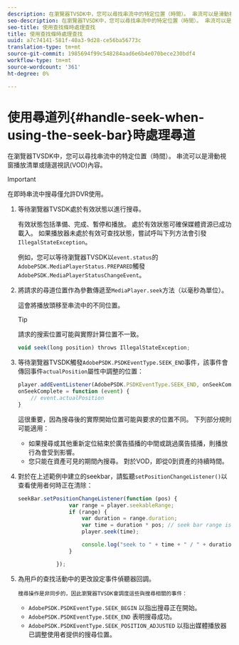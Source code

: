 ```yaml
---
description: 在瀏覽器TVSDK中，您可以尋找串流中的特定位置（時間）。 串流可以是滑動視窗播放清單或隨選視訊(VOD)內容。
seo-description: 在瀏覽器TVSDK中，您可以尋找串流中的特定位置（時間）。 串流可以是滑動視窗播放清單或隨選視訊(VOD)內容。
seo-title: 使用查找條時處理查找
title: 使用查找條時處理查找
uuid: a7c74141-581f-40a3-9d28-ce56ba56773c
translation-type: tm+mt
source-git-commit: 1985694f99c548284aad6e6b4e070bece230bdf4
workflow-type: tm+mt
source-wordcount: '361'
ht-degree: 0%

---
```



# 使用尋道列{#handle-seek-when-using-the-seek-bar}時處理尋道

在瀏覽器TVSDK中，您可以尋找串流中的特定位置（時間）。 串流可以是滑動視窗播放清單或隨選視訊(VOD)內容。

>[!IMPORTANT]
>
>在即時串流中搜尋僅允許DVR使用。

1. 等待瀏覽器TVSDK處於有效狀態以進行搜尋。

   有效狀態包括準備、完成、暫停和播放。 處於有效狀態可確保媒體資源已成功載入。 如果播放器未處於有效可查找狀態，嘗試呼叫下列方法會引發`IllegalStateException`。

   例如，您可以等待瀏覽器TVSDK以`event.status`的`AdobePSDK.MediaPlayerStatus.PREPARED`觸發`AdobePSDK.MediaPlayerStatusChangeEvent`。

1. 將請求的尋道位置作為參數傳遞至`MediaPlayer.seek`方法（以毫秒為單位）。

   這會將播放頭移至串流中的不同位置。

   >[!TIP]
   >
   >請求的搜索位置可能與實際計算位置不一致。

   ```js
   void seek(long position) throws IllegalStateException;
   ```

1. 等待瀏覽器TVSDK觸發`AdobePSDK.PSDKEventType.SEEK_END`事件，該事件會傳回事件`actualPosition`屬性中調整的位置：

   ```js
   player.addEventListener(AdobePSDK.PSDKEventType.SEEK_END, onSeekComplete); 
   onSeekComplete = function (event) {
       // event.actualPosition
   }
   ```

   這很重要，因為搜尋後的實際開始位置可能與要求的位置不同。 下列部分規則可能適用：

   * 如果搜尋或其他重新定位結束於廣告插播的中間或跳過廣告插播，則播放行為會受到影響。
   * 您只能在資產可見的期間內搜尋。 對於VOD，即從0到資產的持續時間。

1. 對於在上述範例中建立的seekbar，請監聽`setPositionChangeListener()`以查看使用者何時正在清除：

   ```js
   seekBar.setPositionChangeListener(function (pos) { 
                   var range = player.seekableRange; 
                   if (range) { 
                       var duration = range.duration; 
                       var time = duration * pos; // seek bar range is [0,1] 
                       player.seek(time); 
   
                       console.log("seek to " + time + " / " + duration); 
                   } 
   
               }); 
   ```

1. 為用戶的查找活動中的更改設定事件偵聽器回調。

       搜尋操作是非同步的，因此瀏覽器TVSDK會調度這些與搜尋相關的事件：
   
   * `AdobePSDK.PSDKEventType.SEEK_BEGIN` 以指出搜尋正在開始。
   * `AdobePSDK.PSDKEventType.SEEK_END` 表明搜尋成功。
   * `AdobePSDK.PSDKEventType.SEEK_POSITION_ADJUSTED` 以指出媒體播放器已調整使用者提供的搜尋位置。

